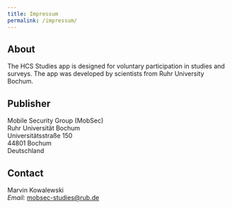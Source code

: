 ```yaml
---
title: Impressum
permalink: /impressum/
---
```

## About
The HCS Studies app is designed for voluntary participation in studies and surveys. The app was developed by scientists from Ruhr University Bochum.

## Publisher
Mobile Security Group (MobSec) <br>
Ruhr Universität Bochum <br>
Universitätsstraße 150 <br>
44801 Bochum <br>
Deutschland 

## Contact
Marvin Kowalewski <br>
_Email:_ <mobsec-studies@rub.de>
